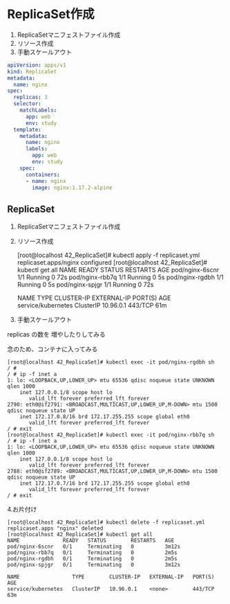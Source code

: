 # ReplicaSet作成

1. ReplicaSetマニフェストファイル作成
2. リソース作成
3. 手動スケールアウト

```yaml
apiVersion: apps/v1
kind: ReplicaSet
metadata:
  name: nginx
spec:
  replicas: 3
  selector:
    matchLabels:
      app: web
      env: study
  template:
    metadata:
      name: nginx
      labels:
        app: web
        env: study
    spec:
      containers:
      - name: nginx
        image: nginx:1.17.2-alpine
```

## ReplicaSet 

1. ReplicaSetマニフェストファイル作成

2. リソース作成

    [root@localhost 42_ReplicaSet]# kubectl apply -f replicaset.yml
    replicaset.apps/nginx configured
    [root@localhost 42_ReplicaSet]# kubectl get all
    NAME              READY   STATUS    RESTARTS   AGE
    pod/nginx-6scnr   1/1     Running   0          72s
    pod/nginx-rbb7q   1/1     Running   0          5s
    pod/nginx-rgdbh   1/1     Running   0          5s
    pod/nginx-spjgr   1/1     Running   0          72s
    
    
    NAME                 TYPE        CLUSTER-IP   EXTERNAL-IP   PORT(S)   AGE
    service/kubernetes   ClusterIP   10.96.0.1    <none>        443/TCP   61m

3. 手動スケールアウト

replicas の数を 増やしたりしてみる

念のため、コンテナに入ってみる

    [root@localhost 42_ReplicaSet]# kubectl exec -it pod/nginx-rgdbh sh
    / #
    / # ip -f inet a
    1: lo: <LOOPBACK,UP,LOWER_UP> mtu 65536 qdisc noqueue state UNKNOWN qlen 1000
        inet 127.0.0.1/8 scope host lo
           valid_lft forever preferred_lft forever
    2790: eth0@if2791: <BROADCAST,MULTICAST,UP,LOWER_UP,M-DOWN> mtu 1500 qdisc noqueue state UP
        inet 172.17.0.8/16 brd 172.17.255.255 scope global eth0
           valid_lft forever preferred_lft forever
    / # exit
    [root@localhost 42_ReplicaSet]# kubectl exec -it pod/nginx-rbb7q sh
    / # ip -f inet a
    1: lo: <LOOPBACK,UP,LOWER_UP> mtu 65536 qdisc noqueue state UNKNOWN qlen 1000
        inet 127.0.0.1/8 scope host lo
           valid_lft forever preferred_lft forever
    2788: eth0@if2789: <BROADCAST,MULTICAST,UP,LOWER_UP,M-DOWN> mtu 1500 qdisc noqueue state UP
        inet 172.17.0.7/16 brd 172.17.255.255 scope global eth0
           valid_lft forever preferred_lft forever
    / # exit


4.お片付け

    [root@localhost 42_ReplicaSet]# kubectl delete -f replicaset.yml
    replicaset.apps "nginx" deleted
    [root@localhost 42_ReplicaSet]# kubectl get all
    NAME              READY   STATUS        RESTARTS   AGE
    pod/nginx-6scnr   0/1     Terminating   0          3m12s
    pod/nginx-rbb7q   0/1     Terminating   0          2m5s
    pod/nginx-rgdbh   0/1     Terminating   0          2m5s
    pod/nginx-spjgr   0/1     Terminating   0          3m12s

    NAME                 TYPE        CLUSTER-IP   EXTERNAL-IP   PORT(S)   AGE
    service/kubernetes   ClusterIP   10.96.0.1    <none>        443/TCP   63m

